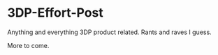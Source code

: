 # 3DP-Effort-Post
Anything and everything 3DP product related. Rants and raves I guess.

More to come.
